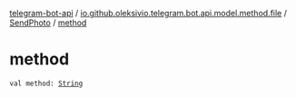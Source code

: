 [telegram-bot-api](../../index.md) / [io.github.oleksivio.telegram.bot.api.model.method.file](../index.md) / [SendPhoto](index.md) / [method](./method.md)

# method

`val method: `[`String`](https://kotlinlang.org/api/latest/jvm/stdlib/kotlin/-string/index.html)